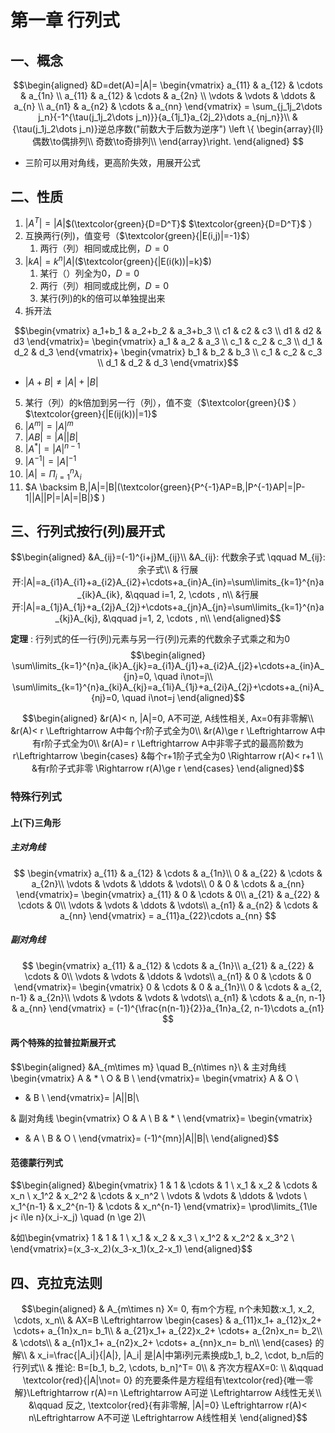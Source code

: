 # 第一章 行列式

## 一、概念

$$\begin{aligned}
&D=det(A)=|A|=
\begin{vmatrix}
a_{11} & a_{12} & \cdots & a_{1n} \\    
a_{11} & a_{12} & \cdots & a_{2n} \\    
\vdots & \vdots & \ddots & a_{n}  \\    
a_{n1} & a_{n2} & \cdots & a_{nn}     
\end{vmatrix} 
= \sum_{j_1j_2\dots j_n}{-1^{\tau(j_1j_2\dots j_n)}}{a_{1j_1}a_{2j_2}\dots a_{nj_n}}\\ 
&{\tau(j_1j_2\dots j_n)}逆总序数("前数大于后数为逆序")
\left \{ \begin{array}{ll} 
偶数\to偶排列\\
奇数\to奇排列\\
\end{array}\right. 
\end{aligned} $$

- 三阶可以用对角线，更高阶失效，用展开公式

## 二、性质

1. $|A^T|=|A|$$(\textcolor{green}{D=D^T}$ $\textcolor{green}{D=D^T}$ ）
2. 互换两行(列)，值变号（$\textcolor{green}{|E(i,j)|=-1}$）
    1. 两行（列）相同或成比例，$D=0$
3. $|kA|=k^n|A|$($\textcolor{green}{|E(i(k))|=k}$)
    1. 某行（）列全为0，$D=0$
    2. 两行（列）相同或成比例，$D=0$
    3. 某行(列)的k的倍可以单独提出来
4. 拆开法

$$\begin{vmatrix}
a_1+b_1 & a_2+b_2 & a_3+b_3 \\
c1 & c2 & c3 \\
d1 & d2 & d3 
\end{vmatrix}=
\begin{vmatrix}
a_1 & a_2 & a_3 \\
c_1 & c_2 & c_3 \\
d_1 & d_2 & d_3 
\end{vmatrix}+
\begin{vmatrix}
b_1 & b_2 & b_3 \\
c_1 & c_2 & c_3 \\
d_1 & d_2 & d_3 
\end{vmatrix}$$
- $|A+B| \not = |A|+|B|$
5. 某行（列）的k倍加到另一行（列），值不变（$\textcolor{green}{}$ ）$\textcolor{green}{|E(ij(k))|=1}$ 
6. $|A^m|=|A|^m$
7. $|AB|=|A||B|$
8. $|A^*|=|A|^{n-1}$
9. $|A^{-1}|=|A|^{-1}$
10. $|A|=\Pi^n_{i=1}\lambda_i$
11. $A \backsim B,|A|=|B|(\textcolor{green}{P^{-1}AP=B,|P^{-1}AP|=|P-1||A||P|=|A|=|B|}$ )

## 三、行列式按行(列)展开式
$$\begin{aligned}
&A_{ij}=(-1)^{i+j}M_{ij}\\
&A_{ij}: 代数余子式 \qquad M_{ij}: 余子式\\
& 行展开:|A|=a_{i1}A_{i1}+a_{i2}A_{i2}+\cdots+a_{in}A_{in}=\sum\limits_{k=1}^{n}a_{ik}A_{ik}, &\qquad i=1, 2, \cdots , n\\
&行展开:|A|=a_{1j}A_{1j}+a_{2j}A_{2j}+\cdots+a_{jn}A_{jn}=\sum\limits_{k=1}^{n}a_{kj}A_{kj}, &\qquad j=1, 2, \cdots , n\\
\end{aligned}$$

**定理** : 行列式的任一行(列)元素与另一行(列)元素的代数余子式乘之和为0
$$\begin{aligned}
\sum\limits_{k=1}^{n}a_{ik}A_{jk}=a_{i1}A_{j1}+a_{i2}A_{j2}+\cdots+a_{in}A_{jn}=0, \quad i\not=j\\
\sum\limits_{k=1}^{n}a_{ki}A_{kj}=a_{1i}A_{1j}+a_{2i}A_{2j}+\cdots+a_{ni}A_{nj}=0, \quad i\not=j
\end{aligned}$$

$$\begin{aligned}
&r(A)< n, |A|=0, A不可逆, A线性相关, Ax=0有非零解\\
&r(A)< r \Leftrightarrow A中每个r阶子式全为0\\
&r(A)\ge r \Leftrightarrow A中有r阶子式全为0\\
&r(A)= r \Leftrightarrow A中非零子式的最高阶数为r\Leftrightarrow
\begin{cases}
&每个r+1阶子式全为0 \Rightarrow r(A)< r+1 \\
&有r阶子式非零 \Rightarrow r(A)\ge r
\end{cases}
\end{aligned}$$

### 特殊行列式
#### 上(下)三角形
##### 主对角线
$$
\begin{vmatrix}
a_{11} & a_{12} & \cdots & a_{1n}\\
0 & a_{22} & \cdots & a_{2n}\\
\vdots & \vdots & \ddots  & \vdots\\
0 & 0 & \cdots & a_{nn}
\end{vmatrix}=
\begin{vmatrix}
a_{11} & 0 & \cdots & 0\\
a_{21} & a_{22} & \cdots & 0\\
\vdots & \vdots & \ddots  & \vdots\\
a_{n1} & a_{n2} & \cdots & a_{nn}
\end{vmatrix}
= a_{11}a_{22}\cdots a_{nn}
$$

##### 副对角线
$$
\begin{vmatrix}
a_{11} & a_{12} & \cdots & a_{1n}\\
a_{21} & a_{22} & \cdots & 0\\
\vdots & \vdots & \ddots  & \vdots\\
a_{n1} & 0 & \cdots & 0
\end{vmatrix}=
\begin{vmatrix}
0 & \cdots & 0 & a_{1n}\\
0 & \cdots & a_{2, n-1} & a_{2n}\\
\vdots & \vdots & \vdots  & \vdots\\
a_{n1} & \cdots & a_{n, n-1} & a_{nn}
\end{vmatrix}
= (-1)^{\frac{n(n-1)}{2}}a_{1n}a_{2, n-1}\cdots a_{n1}
$$

#### 两个特殊的拉普拉斯展开式
$$\begin{aligned}
&A_{m\times m} \quad B_{n\times n}\\
& 主对角线 \begin{vmatrix}
A & * \\
O & B \\
\end{vmatrix}=
\begin{vmatrix}
A & O \\
* & B \\
\end{vmatrix}= |A||B|\\

& 副对角线 \begin{vmatrix}
O & A \\
B & * \\
\end{vmatrix}=
\begin{vmatrix}
* & A \\
B & O \\
\end{vmatrix}= (-1)^{mn}|A||B|\\
\end{aligned}$$

#### 范德蒙行列式
$$\begin{aligned}
&\begin{vmatrix}
1 & 1 & \cdots & 1 \\
x_1 & x_2 & \cdots & x_n \\
x_1^2 & x_2^2 & \cdots & x_n^2 \\
\vdots & \vdots & \ddots & \vdots \\
x_1^{n-1} & x_2^{n-1} & \cdots & x_n^{n-1}
\end{vmatrix}=
\prod\limits_{1\le j< i\le n}(x_i-x_j) \quad (n \ge 2)\\

&如\begin{vmatrix}
1 & 1 &  1 \\
x_1 & x_2  & x_3 \\
x_1^2 & x_2^2 & x_3^2 \\
\end{vmatrix}=(x_3-x_2)(x_3-x_1)(x_2-x_1)
\end{aligned}$$

## 四、克拉克法则
$$\begin{aligned}
& A_{m\times n} X= 0, 有m个方程, n个未知数:x_1, x_2, \cdots, x_n\\
& AX=B \Leftrightarrow 
\begin{cases}
& a_{11}x_1+ a_{12}x_2+ \cdots+ a_{1n}x_n= b_1\\
& a_{21}x_1+ a_{22}x_2+ \cdots+ a_{2n}x_n= b_2\\
& \cdots\\
& a_{n1}x_1+ a_{n2}x_2+ \cdots+ a_{nn}x_n= b_n\\
\end{cases} 的解\\
& x_i=\frac{|A_i|}{|A|}, |A_i| 是|A|中第i列元素换成b_1, b_2, \cdot, b_n后的行列式\\
& 推论: B=[b_1, b_2, \cdots, b_n]^T= 0\\
& 齐次方程AX=0: \\
&\qquad \textcolor{red}{|A|\not= 0} 的充要条件是方程组有\textcolor{red}{唯一零解}\Leftrightarrow r(A)=n \Leftrightarrow A可逆 \Leftrightarrow A线性无关\\
&\qquad 反之, \textcolor{red}{有非零解, |A|=0} \Leftrightarrow r(A)< n\Leftrightarrow A不可逆 \Leftrightarrow A线性相关
\end{aligned}$$
